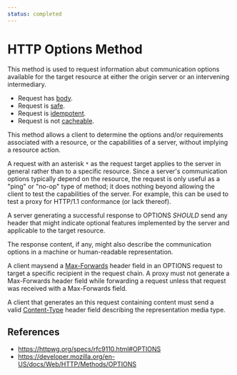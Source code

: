 ```yaml
---
status: completed
---
```


# HTTP Options Method

This method is used to request information abut communication options available for the target resource at either the origin server or an intervening intermediary.

- Request has [body](/http/body).
- Request is [safe](/http/method-property/safe).
- Request is [idempotent](http/method-property/idempotent).
- Request is not [cacheable](/http/method-property/cacheable).

This method allows a client to determine the options and/or requirements associated with a resource, or the capabilities of a server, without implying a resource action.

A request with an asterisk `*` as the request target applies to the server in general rather than to a specific resource. Since a server's communication options typically depend on the resource, the request is only useful as a "ping" or "no-op" type of method; it does nothing beyond allowing the client to test the capabilities of the server. For example, this can be used to test a proxy for HTTP/1.1 conformance (or lack thereof).

A server generating a successful response to OPTIONS _SHOULD_ send any header that might indicate optional features implemented by the server and applicable to the target resource.

The response content, if any, might also describe the communication options in a machine or human-readable representation.

A client maysend a [Max-Forwards](/http/headers/max-forwards) header field in an OPTIONS request to target a specific recipient in the request chain. A proxy must not generate a Max-Forwards header field while forwarding a request unless that request was received with a Max-Forwards field.

A client that generates an this request containing content must send a valid [Content-Type](/http/headers/content-type) header field describing the representation media type.

## References

- https://httpwg.org/specs/rfc9110.html#OPTIONS
- https://developer.mozilla.org/en-US/docs/Web/HTTP/Methods/OPTIONS
